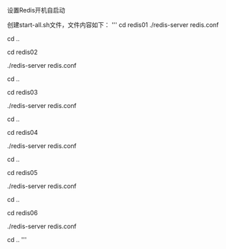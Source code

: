 设置Redis开机自启动

创建start-all.sh文件，文件内容如下：
'''
cd redis01
./redis-server redis.conf

cd ..

cd redis02

./redis-server redis.conf

cd ..

cd redis03

./redis-server redis.conf

cd ..

cd redis04

./redis-server redis.conf

cd ..

cd redis05

./redis-server redis.conf

cd ..

cd redis06

./redis-server redis.conf

cd ..
'''

